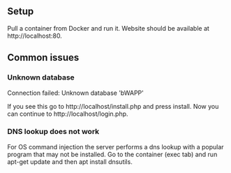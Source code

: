 ## Setup

Pull a container from Docker and run it. Website should be available at http://localhost:80.

## Common issues

### Unknown database
Connection failed: Unknown database 'bWAPP'

If you see this go to http://localhost/install.php and press install. 
Now you can continue to http://localhost/login.php.

### DNS lookup does not work

For OS command injection the server performs a dns lookup with a popular program that may not be installed. Go to the container (exec tab) and run apt-get update and then apt install dnsutils.
